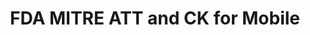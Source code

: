 --- 
 title: "FDA MITRE ATT and CK for Mobile" 
 pagetype: informationAssurance
 displayinlist: false
---